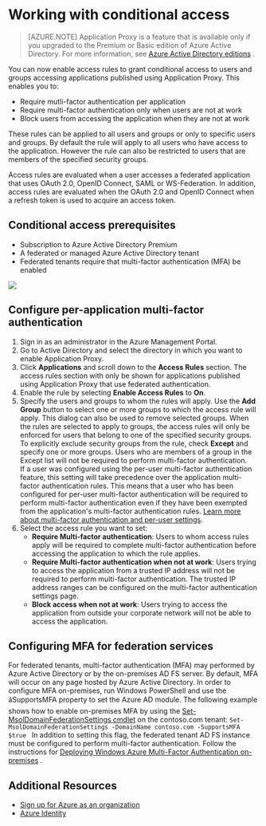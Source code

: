 <properties
	pageTitle="Conditional Access for Applications Published with Azure AD Application Proxy"
	description="Covers how to set up conditional access for applications you publish to be accessed remotely using Azure AD Application Proxy."
	services="active-directory"
	documentationCenter=""
	authors="kgremban"
	manager="StevenPo"
	editor=""/>

<tags
	ms.service="active-directory"
	ms.date="10/12/2015"
	wacn.date=""/>

# Working with conditional access
> [AZURE.NOTE] Application Proxy is a feature that is available only if you upgraded to the Premium or Basic edition of Azure Active Directory. For more information, see [Azure Active Directory <!-- deleted by customization editions](/documentation/articles/active-directory-editions) --><!-- keep by customization: begin --> editions](https://msdn.microsoft.com/zh-cn/library/azure/dn532272.aspx) <!-- keep by customization: end -->.

You can now enable access rules to grant conditional access to users and groups accessing applications published using Application Proxy. This enables you to:
- Require mutli-factor authentication per application
- Require multi-factor authentication only when users are not at work
- Block users from accessing the application when they are not at work

These rules can be applied to all users and groups or only to specific users and groups.
By default the rule will apply to all users who have access to the application. However the rule can also be restricted to users that are members of the specified security groups.  
<!-- deleted by customization

Access rules are evaluated when a user accesses a federated application that uses OAuth 2.0, OpenID Connect, SAML or WS-Federation. In addition, access rules are evaluated when the OAuth 2.0 and OpenID Connect when a refresh token is used to acquire an access token.
-->
<!-- keep by customization: begin -->
Access rules are evaluated when a user accesses a federated application that uses OAuth 2.0, OpenID Connect, SAML or WS-Federation. In addition, access rules are evaluated when the OAuth 2.0 and OpenID Connect when a refresh token is used to acquire an access token. 
<!-- keep by customization: end -->

## Conditional access prerequisites

- Subscription to Azure Active Directory Premium
- A federated or managed Azure Active Directory tenant
- Federated tenants require that multi-factor authentication (MFA) be enabled

<!-- deleted by customization
![](./media/active-directory-application-proxy-conditional-access/application-proxy-conditional-access.png)
-->
<!-- keep by customization: begin -->
![](http://i.imgur.com/rv28onQ.png)
<!-- keep by customization: end -->

## Configure per-application multi-factor authentication
1. Sign in as an administrator in the Azure Management Portal.
2. Go to Active Directory and select the directory in which you want to enable Application Proxy.
3. Click **Applications** and scroll down to the **Access Rules** section. The access rules section with only be shown for applications published using Application Proxy that use federated authentication.
4. Enable the rule by selecting **Enable Access Rules** to **On**.
5. Specify the users and groups to whom the rules will apply. Use the **Add Group** button  to select one or more groups to which the access rule will apply. This dialog can also be used to remove selected groups.  When the rules are selected to apply to groups, the access rules will only be enforced for users that belong to one of the specified security groups. <br> To explicitly exclude security groups from the rule, check **Except**  and specify one or more groups. Users who are members of a group in the Except list will not be required to perform multi-factor authentication. <br>If a user was configured using the per-user multi-factor authentication feature, this setting will take precedence over the application multi-factor authentication rules. This means that a user who has been configured for per-user multi-factor authentication will be required to perform multi-factor authentication even if they have been exempted from the application's multi-factor authentication rules. [Learn more about multi-factor authentication and per-user settings](/documentation/articles/multi-factor-authentication).
6. Select the access rule you want to set:
	- **Require Multi-factor authentication**: Users to whom access rules apply will be required to complete multi-factor authentication before accessing the application to which the rule applies.
	- **Require Multi-factor authentication when not at work**: Users trying to access the application from a trusted IP address will not be required to perform multi-factor authentication. The trusted IP address ranges can be configured on the multi-factor authentication settings page.
	- **Block access when not at work**: Users trying to access the application from outside your corporate network will not be able to access the application.


## Configuring MFA for federation services
For federated tenants, multi-factor authentication (MFA) may performed by Azure Active Directory or by the on-premises AD FS server. By default, MFA will occur on any page hosted by Azure Active Directory. In order to configure MFA on-premises, run Windows PowerShell and use the âSupportsMFA property to set the Azure AD module.
The following example shows how to enable on-premises MFA by using the [Set-MsolDomainFederationSettings cmdlet](https://msdn.microsoft.com/zh-cn/library/azure/dn194088.aspx) on the contoso.com tenant: `Set-MsolDomainFederationSettings -DomainName contoso.com -SupportsMFA $true `
In addition to setting this flag, the federated tenant AD FS instance must be configured to perform multi-factor authentication. Follow the instructions for [Deploying Windows Azure Multi-Factor Authentication <!-- deleted by customization on-premises](/documentation/articles/multi-factor-authentication-get-started-server) --><!-- keep by customization: begin --> on-premises](http://technet.microsoft.com/zh-cn/library/dn280946.aspx) <!-- keep by customization: end -->.
<!-- deleted by customization
## See also
There's a lot more you can do with Application Proxy:

- [Publish applications with Application Proxy](/documentation/articles/active-directory-application-proxy-publish)
- [Publish applications using your own domain name](/documentation/articles/active-directory-application-proxy-custom-domains)
- [Enable single-sign on](/documentation/articles/active-directory-application-proxy-sso-using-kcd)
- [Working with claims aware applications](/documentation/articles/active-directory-application-proxy-claims-aware-apps)
- [Troubleshoot issues you're having with Application Proxy](/documentation/articles/active-directory-application-proxy-troubleshoot)

## Learn more about Application Proxy
- [Take a look here at our online help](/documentation/articles/active-directory-application-proxy-enable)
- [Check out the Application Proxy blog](http://blogs.technet.com/b/applicationproxyblog/)
- [Watch our videos on Channel 9!](http://channel9.msdn.com/events/Ignite/2015/BRK3864)

-->
## Additional Resources

* [Sign up for Azure as an organization](/documentation/articles/sign-up-organization)
* [Azure Identity](/documentation/articles/fundamentals-identity)
